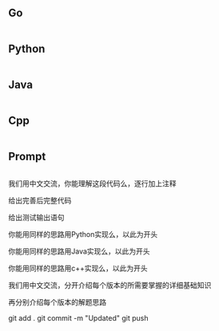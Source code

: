 ## Go
```Go

```
## Python
```Python

```
## Java
```Java

```
## Cpp
```Cpp

```

## Prompt
```Prompt

```
我们用中文交流，你能理解这段代码么，逐行加上注释


给出完善后完整代码

给出测试输出语句

你能用同样的思路用Python实现么，以此为开头


你能用同样的思路用Java实现么，以此为开头

你能用同样的思路用c++实现么，以此为开头


我们用中文交流，分开介绍每个版本的所需要掌握的详细基础知识

再分别介绍每个版本的解题思路

git add .
git commit -m "Updated"
git push
```
